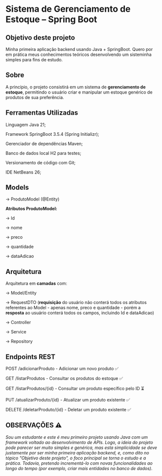 # Sistema de Gerenciamento de Estoque – Spring Boot


## Objetivo deste projeto

Minha primeira aplicação backend usando Java + SpringBoot. Quero por em prática meus conhecimentos teóricos desenvolvendo um sisteminha simples para fins de estudo.


## Sobre

A princípio, o projeto consistirá em um sistema de **gerenciamento de estoque**, permitindo o usuário criar e manipular um estoque genérico de produtos de sua preferência.


 ## Ferramentas Utilizadas

Linguagem Java 21;

Framework SpringBoot 3.5.4 (Spring Initializr);

Gerenciador de dependências Maven;

Banco de dados local H2 para testes;

Versionamento de código com Git;

IDE NetBeans 26;


## Models

→ ProdutoModel (@Entity)

**Atributos ProdutoModel:**

→ Id

→ nome

→ preco

→ quantidade

→ dataAdicao


 ## Arquitetura

Arquitetura em **camadas** com:

→ Model/Entity

→ RequestDTO (**requisição** do usuário não conterá todos os atributos referentes ao Model - apenas nome, preco e quantidade - porém a **resposta** ao usuário conterá todos os campos, incluindo Id e dataAdicao)

→ Controller

→ Service

→ Repository


## Endpoints REST

POST /adicionarProduto - Adicionar um novo produto ✅️ 

GET /listarProdutos - Consultar os produtos do estoque ✅️

GET /listarProdutos/{id} - Consultar um produto específico pelo ID ⏳

PUT /atualizarProduto/{id} - Atualizar um produto existente ✅️

DELETE /deletarProduto/{id} - Deletar um produto existente ✅️


## OBSERVAÇÕES ⚠️

*Sou um estudante e este é meu primeiro projeto usando Java com um framework voltado ao desenvolvimento de APIs. Logo, a ideia do projeto pode parecer ser muito simples e genérica, mas esta simplicidade se deve justamente por ser minha primeira aplicação backend, e, como dito no tópico "Objetivo deste projeto", o foco principal se torna o estudo e a prática. Todavia, pretendo incrementá-lo com novas funcionalidades ao longo do tempo (por exemplo, criar mais entidades no banco de dados).*
